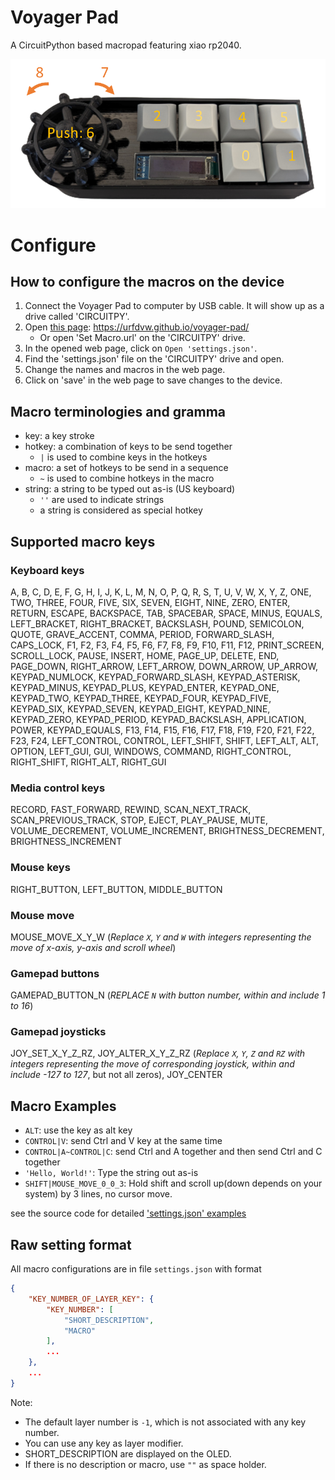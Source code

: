 # Voyager Pad
A CircuitPython based macropad featuring xiao rp2040.

![](./docs/keynumber.png)

# Configure

## How to configure the macros on the device
1. Connect the Voyager Pad to computer by USB cable. It will show up as a drive called 'CIRCUITPY'.
2. Open [this page](https://urfdvw.github.io/voyager-pad/): https://urfdvw.github.io/voyager-pad/
    - Or open 'Set Macro.url' on the 'CIRCUITPY' drive.
3. In the opened web page, click on `Open 'settings.json'`.
4. Find the 'settings.json' file on the 'CIRCUITPY' drive and open.
5. Change the names and macros in the web page.
6. Click on 'save' in the web page to save changes to the device.
 
## Macro terminologies and gramma
- key: a key stroke
- hotkey: a combination of keys to be send together
    - `|` is used to combine keys in the hotkeys
- macro: a set of hotkeys to be send in a sequence
    - `~` is used to combine hotkeys in the macro
- string: a string to be typed out as-is (US keyboard)
    - `''` are used to indicate strings
    - a string is considered as special hotkey

## Supported macro keys
### Keyboard keys
A, B, C, D, E, F, G, H, I, J, K, L, M, N, O, P, Q, R, S, T, U, V, W, X, Y, Z, ONE, TWO, THREE, FOUR, FIVE, SIX, SEVEN, EIGHT, NINE, ZERO, ENTER, RETURN, ESCAPE, BACKSPACE, TAB, SPACEBAR, SPACE, MINUS, EQUALS, LEFT_BRACKET, RIGHT_BRACKET, BACKSLASH, POUND, SEMICOLON, QUOTE, GRAVE_ACCENT, COMMA, PERIOD, FORWARD_SLASH, CAPS_LOCK, F1, F2, F3, F4, F5, F6, F7, F8, F9, F10, F11, F12, PRINT_SCREEN, SCROLL_LOCK, PAUSE, INSERT, HOME, PAGE_UP, DELETE, END, PAGE_DOWN, RIGHT_ARROW, LEFT_ARROW, DOWN_ARROW, UP_ARROW, KEYPAD_NUMLOCK, KEYPAD_FORWARD_SLASH, KEYPAD_ASTERISK, KEYPAD_MINUS, KEYPAD_PLUS, KEYPAD_ENTER, KEYPAD_ONE, KEYPAD_TWO, KEYPAD_THREE, KEYPAD_FOUR, KEYPAD_FIVE, KEYPAD_SIX, KEYPAD_SEVEN, KEYPAD_EIGHT, KEYPAD_NINE, KEYPAD_ZERO, KEYPAD_PERIOD, KEYPAD_BACKSLASH, APPLICATION, POWER, KEYPAD_EQUALS, F13, F14, F15, F16, F17, F18, F19, F20, F21, F22, F23, F24, LEFT_CONTROL, CONTROL, LEFT_SHIFT, SHIFT, LEFT_ALT, ALT, OPTION, LEFT_GUI, GUI, WINDOWS, COMMAND, RIGHT_CONTROL, RIGHT_SHIFT, RIGHT_ALT, RIGHT_GUI
### Media control keys
RECORD, FAST_FORWARD, REWIND, SCAN_NEXT_TRACK, SCAN_PREVIOUS_TRACK, STOP, EJECT, PLAY_PAUSE, MUTE, VOLUME_DECREMENT, VOLUME_INCREMENT, BRIGHTNESS_DECREMENT, BRIGHTNESS_INCREMENT
### Mouse keys
RIGHT_BUTTON, LEFT_BUTTON, MIDDLE_BUTTON
### Mouse move
MOUSE_MOVE_X_Y_W (*Replace `X`, `Y` and `W` with integers representing the move of x-axis, y-axis and scroll wheel*)
### Gamepad buttons
GAMEPAD_BUTTON_N (*REPLACE `N` with button number, within and include 1 to 16*)
### Gamepad joysticks
JOY_SET_X_Y_Z_RZ, JOY_ALTER_X_Y_Z_RZ (*Replace `X`, `Y`, `Z` and `RZ` with integers representing the move of corresponding joystick, within and include -127 to 127*, but not all zeros),
JOY_CENTER

## Macro Examples
- `ALT`: use the key as alt key
- `CONTROL|V`: send Ctrl and V key at the same time
- `CONTROL|A~CONTROL|C`: send Ctrl and A together and then send Ctrl and C together
- `'Hello, World!'`: Type the string out as-is
- `SHIFT|MOUSE_MOVE_0_0_3`: Hold shift and scroll up(down depends on your system) by 3 lines, no cursor move.

see the source code for detailed ['settings.json' examples](https://github.com/urfdvw/voyager-pad/tree/main/example%20settings)

## Raw setting format
All macro configurations are in file `settings.json` with format
```json
{
    "KEY_NUMBER_OF_LAYER_KEY": {
        "KEY_NUMBER": [
            "SHORT_DESCRIPTION", 
            "MACRO"
        ],
        ...
    },
    ...
}
```

Note:
- The default layer number is `-1`, which is not associated with any key number.
- You can use any key as layer modifier.
- SHORT_DESCRIPTION are displayed on the OLED.
- If there is no description or macro, use `""` as space holder.
